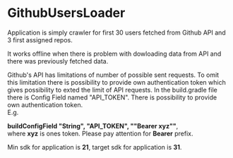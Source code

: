 # GithubUsersLoader

Application is simply crawler for first 30 users fetched from Github API and 3 first assigned repos. 

It works offline when there is problem with dowloading data from API and there was previously fetched data.

Github's API has limitations of number of possible sent requests. To omit this limitation there is possibility to provide own authentication token which gives possibility to exted the limit of API requests.
In the build.gradle file there is Config Field named "API_TOKEN". There is possibility to provide own authentication token.
<br/>E.g. <br/> 

**buildConfigField "String", "API_TOKEN", "\"Bearer xyz\""**,<br/> 
where **xyz** is ones token. Please pay attention for **Bearer** prefix.

Min sdk for application is **21**,
target sdk for application is **31**.
